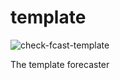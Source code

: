 # template

![check-fcast-template](https://github.com/cmu-delphi/covid-19-forecast/workflows/check-fcast-template/badge.svg?branch=develop)

The template forecaster
